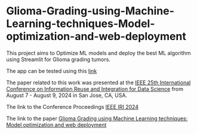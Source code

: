 # Glioma-Grading-using-Machine-Learning-techniques-Model-optimization-and-web-deployment

This project aims to Optimize ML models and deploy the best ML algorithm using Streamlit for Glioma grading tumors.


The app can be tested using this [link](https://glioma-grading-using-ml-optimization.streamlit.app/)

The paper related to this work was presented at the [IEEE 25th International Conference on Information Reuse and Integration for Data Science](https://homepages.uc.edu/~niunn/IRI24/) from August 7 - August 9, 2024 in San Jose, CA, USA.

The link to the Conference Proceedings [IEEE IRI 2024](https://ieeexplore.ieee.org/xpl/conhome/10703345/proceeding?sortType=vol-only-seq&isnumber=10703209&pageNumber=1)

The link to the paper [Glioma Grading using Machine Learning techniques: Model optimization and web deployment](https://ieeexplore.ieee.org/document/10703739)
